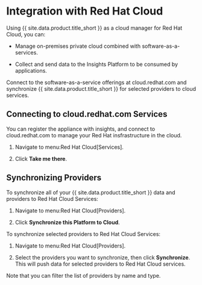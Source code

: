 # Integration with Red Hat Cloud

Using {{ site.data.product.title_short }} as a cloud manager for Red Hat Cloud, you
can:

  - Manage on-premises private cloud combined with
    software-as-a-services.

  - Collect and send data to the Insights Platform to be consumed by
    applications.

Connect to the software-as-a-service offerings at cloud.redhat.com and
synchronize {{ site.data.product.title_short }} for selected providers to cloud
services.

## Connecting to cloud.redhat.com Services

You can register the appliance with insights, and connect to
cloud.redhat.com to manage your Red Hat insfrastructure in the cloud.

1.  Navigate to menu:Red Hat Cloud\[Services\].

2.  Click **Take me there**.

## Synchronizing Providers

To synchronize all of your {{ site.data.product.title_short }} data and providers to
Red Hat Cloud Services:

1.  Navigate to menu:Red Hat Cloud\[Providers\].

2.  Click **Synchronize this Platform to Cloud**.

To synchronize selected providers to Red Hat Cloud Services:

1.  Navigate to menu:Red Hat Cloud\[Providers\].

2.  Select the providers you want to synchronize, then click
    **Synchronize**. This will push data for selected providers to Red
    Hat Cloud services.

Note that you can filter the list of providers by name and type.
